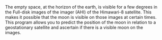 The empty space, at the horizon of the earth, is visible for a few degrees in the Full-disk images of the imager (AHI) of the Himawari-8 satellite.
This makes it possible that the moon is visible on those images at certain times.
This program allows you to predict the position of the moon in relation to a geostationary satellite and ascertain if there is a visible moon on the images.

